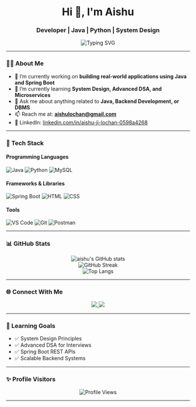 <!-- Hi there 👋 I'm Aishu -->
<h1 align="center">Hi 👋, I'm Aishu</h1>
<h3 align="center">Developer | Java | Python | System Design</h3>

<p align="center">
  <img src="https://readme-typing-svg.demolab.com?font=Fira+Code&weight=500&size=24&pause=1000&color=0AD4E3&center=true&vCenter=true&width=435&lines=Welcome+to+my+GitHub!;I'm+a+Full+Stack+Developer;Java+%7C+Python+%7C+Spring+Boot+%7C+MySQL" alt="Typing SVG" />
</p>

---

### 👩‍💻 About Me

- 🔭 I’m currently working on **building real-world applications using Java and Spring Boot**
- 🌱 I’m currently learning **System Design, Advanced DSA, and Microservices**
- 💬 Ask me about anything related to **Java, Backend Development, or DBMS**
- 📫 Reach me at: **aishulochan@gmail.com**
- 💼 LinkedIn: [linkedin.com/in/aishu-ji-lochan-0598a4268](https://www.linkedin.com/in/aishu-ji-lochan-0598a4268)

---

### 🚀 Tech Stack

#### Programming Languages  
![Java](https://img.shields.io/badge/Java-ED8B00?style=for-the-badge&logo=java&logoColor=white)
![Python](https://img.shields.io/badge/Python-3776AB?style=for-the-badge&logo=python&logoColor=white)
![MySQL](https://img.shields.io/badge/MySQL-00000F?style=for-the-badge&logo=mysql&logoColor=white)

#### Frameworks & Libraries  
![Spring Boot](https://img.shields.io/badge/Spring_Boot-6DB33F?style=for-the-badge&logo=spring-boot&logoColor=white)
![HTML](https://img.shields.io/badge/HTML5-E34F26?style=for-the-badge&logo=html5&logoColor=white)
![CSS](https://img.shields.io/badge/CSS-1572B6?style=for-the-badge&logo=css3&logoColor=white)

#### Tools  
![VS Code](https://img.shields.io/badge/VS%20Code-007ACC?style=for-the-badge&logo=visual-studio-code&logoColor=white)
![Git](https://img.shields.io/badge/Git-F05032?style=for-the-badge&logo=git&logoColor=white)
![Postman](https://img.shields.io/badge/Postman-FF6C37?style=for-the-badge&logo=postman&logoColor=white)

---

### 📊 GitHub Stats

<p align="center">
  <img src="https://github-readme-stats.vercel.app/api?username=aishuJL&show_icons=true&theme=radical&count_private=true" alt="aishu's GitHub stats" />
  <br/>
  <img src="https://github-readme-streak-stats.herokuapp.com/?user=aishuJL&theme=radical" alt="GitHub Streak" />
  <br/>
  <img src="https://github-readme-stats.vercel.app/api/top-langs/?username=aishuJL&layout=compact&theme=radical" alt="Top Langs" />
</p>

---

### 🌐 Connect With Me

<p align="center">
  <a href="https://www.linkedin.com/in/aishu-ji-lochan-0598a4268" target="_blank">
    <img src="https://img.shields.io/badge/LinkedIn-%230077B5.svg?style=for-the-badge&logo=linkedin&logoColor=white"/>
  </a>
  <a href="mailto:aishulochan@gmail.com" target="_blank">
    <img src="https://img.shields.io/badge/Gmail-D14836?style=for-the-badge&logo=gmail&logoColor=white"/>
  </a>
</p>

---

### 🧠 Learning Goals

- ✅ System Design Principles  
- ✅ Advanced DSA for Interviews  
- ✅ Spring Boot REST APIs  
- ✅ Scalable Backend Systems  

---

### ✨ Profile Visitors

<p align="center">
  <img src="https://komarev.com/ghpvc/?username=aishuUSERNAME&label=Profile%20Views&color=0e75b6&style=for-the-badge" alt="Profile Views"/>
</p>

---
